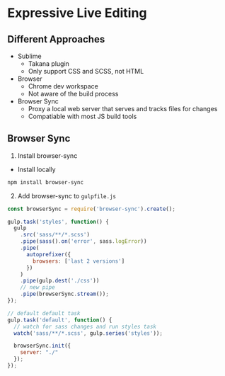 # Expressive Live Editing

## Different Approaches
- Sublime
  - Takana plugin
  - Only support CSS and SCSS, not HTML
- Browser
  - Chrome dev workspace
  - Not aware of the build process
- Browser Sync
  - Proxy a local web server that serves and tracks files for changes
  - Compatiable with most JS build tools

## Browser Sync
1. Install browser-sync
  - Install locally

```sh
npm install browser-sync
```

2. Add browser-sync to `gulpfile.js`
```js
const browserSync = require('browser-sync').create();

gulp.task('styles', function() {
  gulp
    .src('sass/**/*.scss')
    .pipe(sass().on('error', sass.logError))
    .pipe(
      autoprefixer({
        browsers: ['last 2 versions']
      })
    )
    .pipe(gulp.dest('./css'))
    // new pipe
    .pipe(browserSync.stream());
});

// default default task
gulp.task('default', function() {
  // watch for sass changes and run styles task
  watch('sass/**/*.scss', gulp.series('styles'));

  browserSync.init({
    server: "./"
  });
});
```
